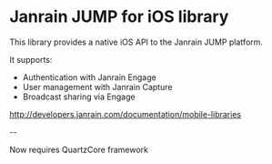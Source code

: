 # Janrain JUMP for iOS libraryThis library provides a native iOS API to the Janrain JUMP platform.It supports: * Authentication with Janrain Engage * User management with Janrain Capture * Broadcast sharing via Engagehttp://developers.janrain.com/documentation/mobile-libraries-- Now requires QuartzCore framework